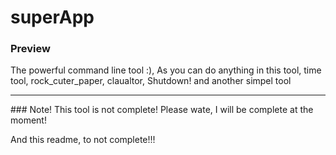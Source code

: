 # superApp
### Preview 
The powerful command line tool :), As you can do anything in this tool, time tool, rock_cuter_paper, claualtor, Shutdown! and another simpel tool

<hr>
### Note!
This tool is not complete! Please wate, I will be complete at the moment!

And this readme, to not complete!!! 
